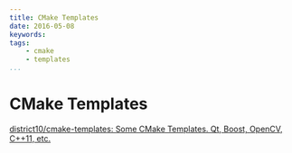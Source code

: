 ```yaml
---
title: CMake Templates
date: 2016-05-08
keywords:
tags:
    - cmake
    - templates
...
```


CMake Templates
===============

[district10/cmake-templates: Some CMake Templates. Qt, Boost, OpenCV, C++11, etc.](https://github.com/district10/cmake-templates)
